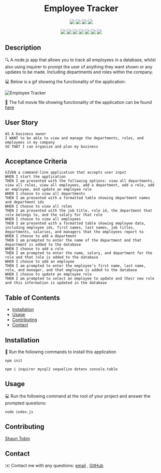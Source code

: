 <h1 align="center">Employee Tracker</h1>
   
  
<p align="center">
    <img src="https://img.shields.io/github/repo-size/tobin14-jpg/Employee-Tracker" />
    <img src="https://img.shields.io/github/languages/top/tobin14-jpg/Employee-Tracker"  />
    <img src="https://img.shields.io/github/issues/tobin14-jpg/Employee-Tracker" />
    <img src="https://img.shields.io/github/last-commit/tobin14-jpg/Employee-Tracker" >
</p>
  
<p align="center">
    <img src="https://img.shields.io/badge/Javascript-yellow" />
    <img src="https://img.shields.io/badge/VisualStudioCode-blue"  />
    <img src="https://img.shields.io/badge/-Node.js-green" />
    <img src="https://img.shields.io/badge/-Inquirer-red" >
    <img src="https://img.shields.io/badge/-Screencastify-lightgrey" />
    <img src="https://img.shields.io/badge/-MySQL-orange" />
    <img src="https://img.shields.io/badge/-sequelize-brightgreen" />

</p>
   
## Description
  
🔍 A node.js app that allows you to track all employees in a database, whilst also using inquirer to prompt the user of anything they want shown or any updates to be made. Including departments and roles within the company.
  
💻 Below is a gif showing the functionality of the application:
  
![Employee Tracker](Employee-Tracker\assets)
  
🎥 The full movie file showing functionality of the application can be found [here](https://drive.google.com/file/d/1ElgA3hl-JVqxRmRBiH2c_ELklWqv6rvc/view)
  
## User Story
  
```
AS A business owner
I WANT to be able to view and manage the departments, roles, and employees in my company
SO THAT I can organize and plan my business
```
  
## Acceptance Criteria
  
``` 
GIVEN a command-line application that accepts user input
WHEN I start the application
THEN I am presented with the following options: view all departments, view all roles, view all employees, add a department, add a role, add an employee, and update an employee role
WHEN I choose to view all departments
THEN I am presented with a formatted table showing department names and department ids
WHEN I choose to view all roles
THEN I am presented with the job title, role id, the department that role belongs to, and the salary for that role
WHEN I choose to view all employees
THEN I am presented with a formatted table showing employee data, including employee ids, first names, last names, job titles, departments, salaries, and managers that the employees report to
WHEN I choose to add a department
THEN I am prompted to enter the name of the department and that department is added to the database
WHEN I choose to add a role
THEN I am prompted to enter the name, salary, and department for the role and that role is added to the database
WHEN I choose to add an employee
THEN I am prompted to enter the employee’s first name, last name, role, and manager, and that employee is added to the database
WHEN I choose to update an employee role
THEN I am prompted to select an employee to update and their new role and this information is updated in the database 
```
  
## Table of Contents
- [Installation](#installation)
- [Usage](#usage)
- [Contributing](#contributing)
- [Contact](#contact)

## Installation
💾 Run the following commands to install this application
  
`npm init`
  
`npm i inquirer mysql2 sequelize dotenv console.table`
  
## Usage
💻 Run the following command at the root of your project and answer the prompted questions:
  
`node index.js` 

## Contributing
[Shaun Tobin](https://github.com/tobin14-jpg)

## Contact
✉️ Contact me with any questions: [email](mailto:shauntobin88@gmail.com) , [GitHub](https://github.com/tobin14-jpg)<br />
